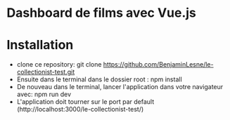 # Dashboard de films avec Vue.js

# Installation
- clone ce repository: git clone https://github.com/BenjaminLesne/le-collectionist-test.git
- Ensuite dans le terminal dans le dossier root : npm install
- De nouveau dans le terminal, lancer l'application dans votre navigateur avec: npm run dev
- L'application doit tourner sur le port par default (http://localhost:3000/le-collectionist-test/)
